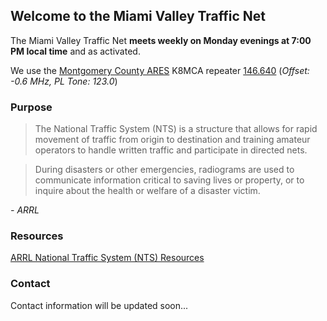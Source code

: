 ## Welcome to the Miami Valley Traffic Net

The Miami Valley Traffic Net **meets weekly on Monday evenings at 7:00 PM local time** and as activated.

We use the [Montgomery County ARES](http://mocoares.org/) K8MCA repeater [146.640](https://www.repeaterbook.com/repeaters/details.php?state_id=39&ID=6728) (_Offset: -0.6 MHz, PL Tone: 123.0_)

### Purpose

>The National Traffic System (NTS) is a structure that allows for rapid movement of traffic from 
origin to destination and training amateur operators to handle written traffic and participate in 
directed nets.

> During disasters or other emergencies, radiograms are used to communicate information critical to saving lives or property, or to inquire about the health or welfare of a disaster victim.

_- ARRL_

### Resources

[ARRL National Traffic System (NTS) Resources](http://www.arrl.org/nts)

### Contact

Contact information will be updated soon...
